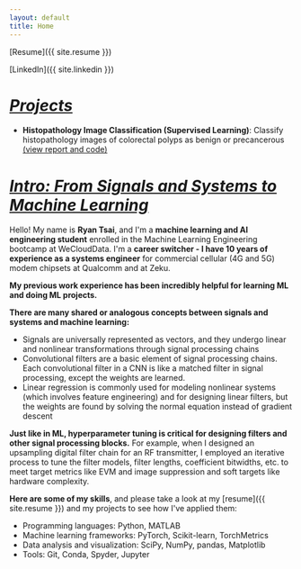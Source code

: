 ```yaml
---
layout: default
title: Home
---
```


[Resume]({{ site.resume }})

[LinkedIn]({{ site.linkedin }})

# *<u>Projects</u>*

* **Histopathology Image Classification (Supervised Learning)**: Classify histopathology images of colorectal polyps as benign or precancerous [(view report and code)](https://rfdspeng.github.io/pages/mhist)

# *<u>Intro: From Signals and Systems to Machine Learning</u>*

Hello! My name is **Ryan Tsai**, and I'm a **machine learning and AI engineering student** enrolled in the Machine Learning Engineering bootcamp at WeCloudData. I'm a **career switcher - I have 10 years of experience as a systems engineer** for commercial cellular (4G and 5G) modem chipsets at Qualcomm and at Zeku.

**My previous work experience has been incredibly helpful for learning ML and doing ML projects.**

**There are many shared or analogous concepts between signals and systems and machine learning:**
* Signals are universally represented as vectors, and they undergo linear and nonlinear transformations through signal processing chains
* Convolutional filters are a basic element of signal processing chains. Each convolutional filter in a CNN is like a matched filter in signal processing, except the weights are learned.
* Linear regression is commonly used for modeling nonlinear systems (which involves feature engineering) and for designing linear filters, but the weights are found by solving the normal equation instead of gradient descent

**Just like in ML, hyperparameter tuning is critical for designing filters and other signal processing blocks.** For example, when I designed an upsampling digital filter chain for an RF transmitter, I employed an iterative process to tune the filter models, filter lengths, coefficient bitwidths, etc. to meet target metrics like EVM and image suppression and soft targets like hardware complexity.

**Here are some of my skills**, and please take a look at my [resume]({{ site.resume }}) and my projects to see how I've applied them:
* Programming languages: Python, MATLAB
* Machine learning frameworks: PyTorch, Scikit-learn, TorchMetrics
* Data analysis and visualization: SciPy, NumPy, pandas, Matplotlib
* Tools: Git, Conda, Spyder, Jupyter